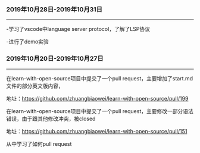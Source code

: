 ### <i class="icon-chevron-sign-left"></i>  2019年10月28日-2019年10月31日
---------------------

-学习了vscode中language server protocol，了解了LSP协议

-进行了demo实验


### <i class="icon-chevron-sign-left"></i>  2019年10月20日-2019年10月27日
---------------------

在learn-with-open-source项目中提交了一个pull request，主要增加了start.md文件的部分英文版内容，

  地址：https://github.com/zhuangbiaowei/learn-with-open-source/pull/199

在learn-with-open-source项目中提交了一个pull request，主要修改一部分语法错误，由于跟其他修改冲突，被closed

  地址：https://github.com/zhuangbiaowei/learn-with-open-source/pull/151

从中学习了如何pull request
